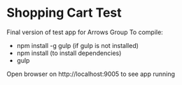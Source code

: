 # Shopping Cart Test
Final version of test app for Arrows Group
To compile:

- npm install -g gulp (if gulp is not installed)
- npm install (to install dependencies)
- gulp

Open browser on http://localhost:9005 to see app running
